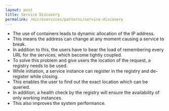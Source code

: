 ```yaml
---
layout: post
title: Service Discovery
permalink: /microservices/patterns/service-discovery
---
```


- The use of containers leads to dynamic allocation of the IP address.
- This means the address can change at any moment causing a service to break.
- In addition to this, the users have to bear the load of remembering every URL for the services, which become tightly coupled.
- To solve this problem and give users the location of the request, a registry needs to be used.
- While initiation, a service instance can register in the registry and de-register while closing.
- This enables the user to find out the exact location which can be queried.
- In addition, a health check by the registry will ensure the availability of only working instances.
- This also improves the system performance.
